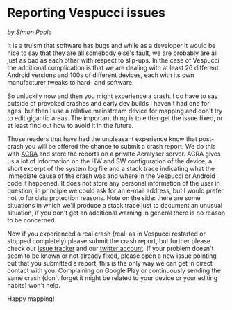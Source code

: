 # Reporting Vespucci issues
_by Simon Poole_

It is a truism that software has bugs and while as a developer it would be nice to say that they are all somebody else's fault, we are probably are all just as bad as each other with respect to slip-ups. In the case of Vespucci the additional complication is that we are dealing with at least 26 different Android versions and 100s of different devices, each with its own manufacturer tweaks to hard- and software. 

So unluckily now and then you might experience a crash. I do have to say outside of provoked crashes and early dev builds I haven't had one for ages, but then I use a relative mainstream device for mapping and don't try to edit gigantic areas. The important thing is to either get the issue fixed, or at least find out how to avoid it in the future. 

Those readers that have had the unpleasant experience know that post-crash you will be offered the chance to submit a crash report. We do this with [ACRA](http://www.acra.ch/) and store the reports on a private Acralyser server. ACRA gives us a lot of information on the HW and SW configuration of the device, a short excerpt of the system log file and a stack trace indicating what the immediate cause of the crash was and where in the Vespucci or Android code it happened. It does not store any personal information of the user in question, in principle we could ask for an e-mail address, but I would prefer not to for data protection reasons.  Note on the side: there are some situations in which we'll produce a stack trace just to document an unusual situation, if you don't get an additional warning in general there is no reason to be concerned.

Now if you experienced a real crash (real: as in Vespucci restarted or stopped completely) please submit the crash report, but further please check our [issue tracker](https://github.com/MarcusWolschon/osmeditor4android/issues) and our [twitter account](https://twitter.com/vespucci_editor). If your problem doesn't seem to be known or not already fixed, please open a new issue pointing out that you submitted a report, this is the only way we can get in direct contact with you. Complaining on Google Play or continuously sending the same crash (don't forget it might be related to your device or your editing habits) won't help.

Happy mapping! 
